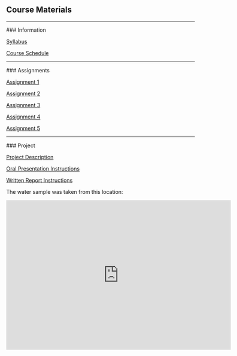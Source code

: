 ## Course Materials
<hr>
### Information

[Syllabus](#)

[Course Schedule](#)


<hr>
### Assignments

[Assignment 1](#)

[Assignment 2](#)

[Assignment 3](#)

[Assignment 4](#)

[Assignment 5](#)

<hr>
### Project

[Project Description](#)

[Oral Presentation Instructions](#)

[Written Report Instructions](#)

The water sample was taken from this location:
<iframe src="https://www.google.com/maps/embed?pb=!1m18!1m12!1m3!1d24305.375723723115!2d-96.99882763233053!3d42.76701038485986!2m3!1f0!2f0!3f0!3m2!1i1024!2i768!4f13.1!3m3!1m2!1s0x0%3A0xc479235af54e1bf9!2sClay+County+Boat+Ramp%2C+Canoe+Takeout!5e1!3m2!1sen!2sus!4v1496106414767" width="600" height="400" frameborder="0" style="border:0" allowfullscreen></iframe>






